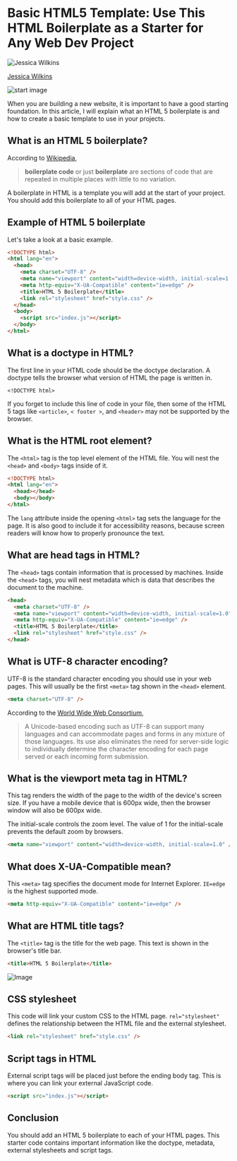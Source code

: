 # Basic HTML5 Template: Use This HTML Boilerplate as a Starter for Any Web Dev Project

![Jessica Wilkins](https://cdn.hashnode.com/res/hashnode/image/upload/v1720024831047/d6b599ba-839f-4225-bd44-fec4de57e39f.png)

[Jessica Wilkins](https://www.freecodecamp.org/news/author/devAndMusician/)

![start image](https://www.freecodecamp.org/news/content/images/size/w600/2021/07/jackson-so-_t-l5FFH8VA-unsplash.jpg)

When you are building a new website, it is important to have a good starting foundation. In this article, I will explain what an HTML 5 boilerplate is and how to create a basic template to use in your projects.

## What is an HTML 5 boilerplate?

According to [Wikipedia](https://en.wikipedia.org/wiki/Boilerplate_code#HTML),

> **boilerplate code** or just **boilerplate** are sections of code that are repeated in multiple places with little to no variation.

A boilerplate in HTML is a template you will add at the start of your project. You should add this boilerplate to all of your HTML pages.

## Example of HTML 5 boilerplate

Let's take a look at a basic example.

```html
<!DOCTYPE html>
<html lang="en">
  <head>
    <meta charset="UTF-8" />
    <meta name="viewport" content="width=device-width, initial-scale=1.0" />
    <meta http-equiv="X-UA-Compatible" content="ie=edge" />
    <title>HTML 5 Boilerplate</title>
    <link rel="stylesheet" href="style.css" />
  </head>
  <body>
    <script src="index.js"></script>
  </body>
</html>
```

## What is a doctype in HTML?

The first line in your HTML code should be the doctype declaration. A doctype tells the browser what version of HTML the page is written in.

`<!DOCTYPE html>`

If you forget to include this line of code in your file, then some of the HTML 5 tags like `<article>`, `< footer >`, and `<header>` may not be supported by the browser.

## What is the HTML root element?

The `<html>` tag is the top level element of the HTML file. You will nest the `<head>` and `<body>` tags inside of it.

```html
<!DOCTYPE html>
<html lang="en">
  <head></head>
  <body></body>
</html>
```

The `lang` attribute inside the opening `<html>` tag sets the language for the page. It is also good to include it for accessibility reasons, because screen readers will know how to properly pronounce the text.

## What are head tags in HTML?

The `<head>` tags contain information that is processed by machines. Inside the `<head>` tags, you will nest metadata which is data that describes the document to the machine.

```html
<head>
  <meta charset="UTF-8" />
  <meta name="viewport" content="width=device-width, initial-scale=1.0" />
  <meta http-equiv="X-UA-Compatible" content="ie=edge" />
  <title>HTML 5 Boilerplate</title>
  <link rel="stylesheet" href="style.css" />
</head>
```

## What is UTF-8 character encoding?

UTF-8 is the standard character encoding you should use in your web pages. This will usually be the first `<meta>` tag shown in the `<head>` element.

```html
<meta charset="UTF-8" />
```

According to the [World Wide Web Consortium](https://www.w3.org/International/questions/qa-choosing-encodings),

> A Unicode-based encoding such as UTF-8 can support many languages and can accommodate pages and forms in any mixture of those languages. Its use also eliminates the need for server-side logic to individually determine the character encoding for each page served or each incoming form submission.

## What is the viewport meta tag in HTML?

This tag renders the width of the page to the width of the device's screen size. If you have a mobile device that is 600px wide, then the browser window will also be 600px wide.

The initial-scale controls the zoom level. The value of 1 for the initial-scale prevents the default zoom by browsers.

```html
<meta name="viewport" content="width=device-width, initial-scale=1.0" />
```

## What does X-UA-Compatible mean?

This `<meta>` tag specifies the document mode for Internet Explorer. `IE=edge` is the highest supported mode.

```html
<meta http-equiv="X-UA-Compatible" content="ie=edge" />
```

## What are HTML title tags?

The `<title>` tag is the title for the web page. This text is shown in the browser's title bar.

```html
<title>HTML 5 Boilerplate</title>
```

![Image](https://www.freecodecamp.org/news/content/images/2021/07/Screen-Shot-2021-07-30-at-4.15.25-AM.png)

## CSS stylesheet

This code will link your custom CSS to the HTML page. `rel="stylesheet"` defines the relationship between the HTML file and the external stylesheet.

```html
<link rel="stylesheet" href="style.css" />
```

## Script tags in HTML

External script tags will be placed just before the ending body tag. This is where you can link your external JavaScript code.

```html
<script src="index.js"></script>
```

## Conclusion

You should add an HTML 5 boilerplate to each of your HTML pages. This starter code contains important information like the doctype, metadata, external stylesheets and script tags.
